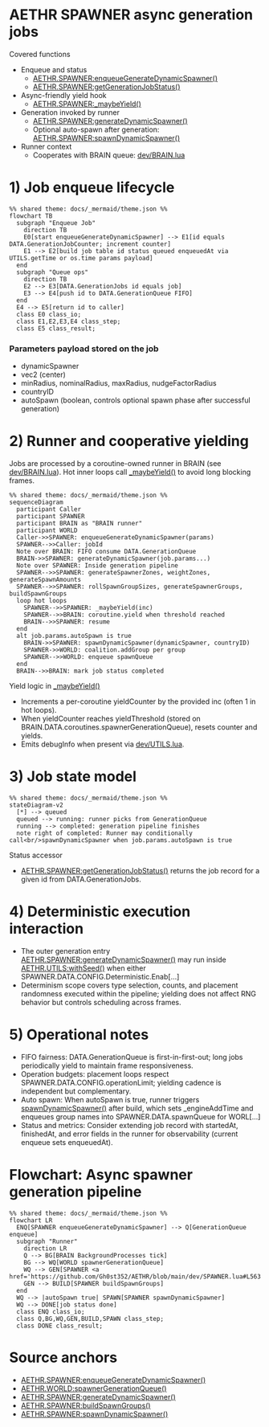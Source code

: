 # AETHR SPAWNER async generation jobs

Covered functions
- Enqueue and status
  - [AETHR.SPAWNER:enqueueGenerateDynamicSpawner()](https://github.com/Gh0st352/AETHR/blob/main/dev/SPAWNER.lua#L520)
  - [AETHR.SPAWNER:getGenerationJobStatus()](https://github.com/Gh0st352/AETHR/blob/main/dev/SPAWNER.lua#L550)
- Async-friendly yield hook
  - [AETHR.SPAWNER:_maybeYield()](https://github.com/Gh0st352/AETHR/blob/main/dev/SPAWNER.lua#L255)
- Generation invoked by runner
  - [AETHR.SPAWNER:generateDynamicSpawner()](https://github.com/Gh0st352/AETHR/blob/main/dev/SPAWNER.lua#L563)
  - Optional auto-spawn after generation: [AETHR.SPAWNER:spawnDynamicSpawner()](https://github.com/Gh0st352/AETHR/blob/main/dev/SPAWNER.lua#L438)
- Runner context
  - Cooperates with BRAIN queue: [dev/BRAIN.lua](../../dev/BRAIN.lua)



# 1) Job enqueue lifecycle

```mermaid
%% shared theme: docs/_mermaid/theme.json %%
flowchart TB
  subgraph "Enqueue Job"
    direction TB
    E0[start enqueueGenerateDynamicSpawner] --> E1[id equals DATA.GenerationJobCounter; increment counter]
    E1 --> E2[build job table id status queued enqueuedAt via UTILS.getTime or os.time params payload]
  end
  subgraph "Queue ops"
    direction TB
    E2 --> E3[DATA.GenerationJobs id equals job]
    E3 --> E4[push id to DATA.GenerationQueue FIFO]
  end
  E4 --> E5[return id to caller]
  class E0 class_io;
  class E1,E2,E3,E4 class_step;
  class E5 class_result;
```

### Parameters payload stored on the job
- dynamicSpawner
- vec2 (center)
- minRadius, nominalRadius, maxRadius, nudgeFactorRadius
- countryID
- autoSpawn (boolean, controls optional spawn phase after successful generation)

# 2) Runner and cooperative yielding

Jobs are processed by a coroutine-owned runner in BRAIN (see [dev/BRAIN.lua](../../dev/BRAIN.lua)). Hot inner loops call [_maybeYield()](https://github.com/Gh0st352/AETHR/blob/main/dev/SPAWNER.lua#L255) to avoid long blocking frames.

```mermaid
%% shared theme: docs/_mermaid/theme.json %%
sequenceDiagram
  participant Caller
  participant SPAWNER
  participant BRAIN as "BRAIN runner"
  participant WORLD
  Caller->>SPAWNER: enqueueGenerateDynamicSpawner(params)
  SPAWNER-->>Caller: jobId
  Note over BRAIN: FIFO consume DATA.GenerationQueue
  BRAIN->>SPAWNER: generateDynamicSpawner(job.params...)
  Note over SPAWNER: Inside generation pipeline
  SPAWNER-->>SPAWNER: generateSpawnerZones, weightZones, generateSpawnAmounts
  SPAWNER-->>SPAWNER: rollSpawnGroupSizes, generateSpawnerGroups, buildSpawnGroups
  loop hot loops
    SPAWNER-->>SPAWNER: _maybeYield(inc)
    SPAWNER-->>BRAIN: coroutine.yield when threshold reached
    BRAIN-->>SPAWNER: resume
  end
  alt job.params.autoSpawn is true
    BRAIN->>SPAWNER: spawnDynamicSpawner(dynamicSpawner, countryID)
    SPAWNER->>WORLD: coalition.addGroup per group
    SPAWNER-->>WORLD: enqueue spawnQueue
  end
  BRAIN-->>BRAIN: mark job status completed
```

Yield logic in [_maybeYield()](https://github.com/Gh0st352/AETHR/blob/main/dev/SPAWNER.lua#L255)
- Increments a per-coroutine yieldCounter by the provided inc (often 1 in hot loops).
- When yieldCounter reaches yieldThreshold (stored on BRAIN.DATA.coroutines.spawnerGenerationQueue), resets counter and yields.
- Emits debugInfo when present via [dev/UTILS.lua](../../dev/UTILS.lua).


# 3) Job state model

```mermaid
%% shared theme: docs/_mermaid/theme.json %%
stateDiagram-v2
  [*] --> queued
  queued --> running: runner picks from GenerationQueue
  running --> completed: generation pipeline finishes
  note right of completed: Runner may conditionally call<br/>spawnDynamicSpawner when job.params.autoSpawn is true
```

Status accessor
- [AETHR.SPAWNER:getGenerationJobStatus()](https://github.com/Gh0st352/AETHR/blob/main/dev/SPAWNER.lua#L550) returns the job record for a given id from DATA.GenerationJobs.


# 4) Deterministic execution interaction

- The outer generation entry [AETHR.SPAWNER:generateDynamicSpawner()](https://github.com/Gh0st352/AETHR/blob/main/dev/SPAWNER.lua#L563) may run inside [AETHR.UTILS:withSeed()](https://github.com/Gh0st352/AETHR/blob/main/dev/UTILS.lua#L242) when either SPAWNER.DATA.CONFIG.Deterministic.Enab[...]
- Determinism scope covers type selection, counts, and placement randomness executed within the pipeline; yielding does not affect RNG behavior but controls scheduling across frames.


# 5) Operational notes

- FIFO fairness: DATA.GenerationQueue is first-in-first-out; long jobs periodically yield to maintain frame responsiveness.
- Operation budgets: placement loops respect SPAWNER.DATA.CONFIG.operationLimit; yielding cadence is independent but complementary.
- Auto spawn: When autoSpawn is true, runner triggers [spawnDynamicSpawner()](https://github.com/Gh0st352/AETHR/blob/main/dev/SPAWNER.lua#L438) after build, which sets _engineAddTime and enqueues group names into SPAWNER.DATA.spawnQueue for WORL[...]
- Status and metrics: Consider extending job record with startedAt, finishedAt, and error fields in the runner for observability (current enqueue sets enqueuedAt).
# Flowchart: Async spawner generation pipeline

```mermaid
%% shared theme: docs/_mermaid/theme.json %%
flowchart LR
  ENQ[SPAWNER enqueueGenerateDynamicSpawner] --> Q[GenerationQueue enqueue]
  subgraph "Runner"
    direction LR
    Q --> BG[BRAIN BackgroundProcesses tick]
    BG --> WQ[WORLD spawnerGenerationQueue]
    WQ --> GEN[SPAWNER <a href='https://github.com/Gh0st352/AETHR/blob/main/dev/SPAWNER.lua#L563'>generateDynamicSpawner</a>]
    GEN --> BUILD[SPAWNER buildSpawnGroups]
  end
  WQ --> |autoSpawn true| SPAWN[SPAWNER spawnDynamicSpawner]
  WQ --> DONE[job status done]
  class ENQ class_io;
  class Q,BG,WQ,GEN,BUILD,SPAWN class_step;
  class DONE class_result;
```

# Source anchors
- [AETHR.SPAWNER:enqueueGenerateDynamicSpawner()](https://github.com/Gh0st352/AETHR/blob/main/dev/SPAWNER.lua#L520)
- [AETHR.WORLD:spawnerGenerationQueue()](https://github.com/Gh0st352/AETHR/blob/main/dev/WORLD.lua#L801)
- [AETHR.SPAWNER:generateDynamicSpawner()](https://github.com/Gh0st352/AETHR/blob/main/dev/SPAWNER.lua#L563)
- [AETHR.SPAWNER:buildSpawnGroups()](https://github.com/Gh0st352/AETHR/blob/main/dev/SPAWNER.lua#L684)
- [AETHR.SPAWNER:spawnDynamicSpawner()](https://github.com/Gh0st352/AETHR/blob/main/dev/SPAWNER.lua#L438)